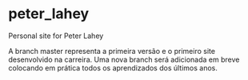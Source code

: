 # peter_lahey
Personal site for Peter Lahey



A branch master representa a primeira versão e o primeiro site desenvolvido na carreira. Uma nova branch será adicionada em breve colocando em prática todos os aprendizados dos últimos anos.
